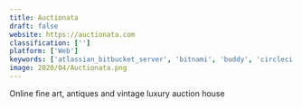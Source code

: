 ```yaml
---
title: Auctionata
draft: false 
website: https://auctionata.com
classification: ['']
platform: ['Web']
keywords: ['atlassian_bitbucket_server', 'bitnami', 'buddy', 'circleci', 'covetly', 'd2c', 'github', 'gitweb', 'hudson', 'jenkins', 'kallithea', 'lofty', 'roomfifty', 'sourceanywhere', 'sourcegraph', 'styleci', 'thinga.me_by_microsoft', 'cgit']
image: 2020/04/Auctionata.png
---
```

Online fine art, antiques and vintage luxury auction house
